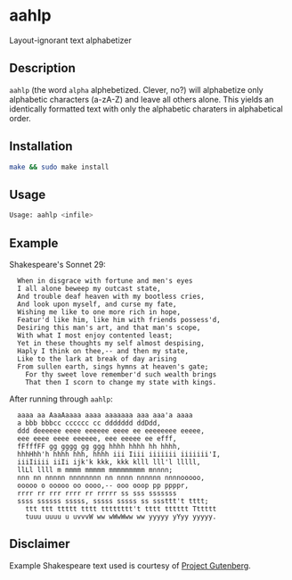 # aahlp

Layout-ignorant text alphabetizer

## Description

`aahlp` (the word `alpha` alphebetized. Clever, no?) will alphabetize only alphabetic characters (a-zA-Z) and leave all others alone. This yields an identically formatted text with only the alphabetic charaters in alphabetical order.

## Installation

```bash
make && sudo make install
```

## Usage

```bash
Usage: aahlp <infile>
```

## Example

Shakespeare's Sonnet 29:

```
  When in disgrace with fortune and men's eyes
  I all alone beweep my outcast state,
  And trouble deaf heaven with my bootless cries,
  And look upon myself, and curse my fate,
  Wishing me like to one more rich in hope,
  Featur'd like him, like him with friends possess'd,
  Desiring this man's art, and that man's scope,
  With what I most enjoy contented least;
  Yet in these thoughts my self almost despising,
  Haply I think on thee,-- and then my state,
  Like to the lark at break of day arising
  From sullen earth, sings hymns at heaven's gate;
	For thy sweet love remember'd such wealth brings
	That then I scorn to change my state with kings.
```

After running through `aahlp`:

```
  aaaa aa AaaAaaaa aaaa aaaaaaa aaa aaa'a aaaa
  a bbb bbbcc cccccc cc ddddddd ddDdd,
  ddd deeeeee eeee eeeeee eeee ee eeeeeeee eeeee,
  eee eeee eeee eeeeee, eee eeeee ee efff,
  fFfffFF gg gggg gg ggg hhhh hhhh hh hhhh,
  hhhHhh'h hhhh hhh, hhhh iii Iiii iiiiiii iiiiiii'I,
  iiiIiiii iiIi ijk'k kkk, kkk klll lll'l lllll,
  llLl llll m mmmm mmmmm mmmmmmmmm mnnnn;
  nnn nn nnnnn nnnnnnnn nn nnnn nnnnnn nnnnooooo,
  ooooo o ooooo oo oooo,-- ooo ooop pp ppppr,
  rrrr rr rrr rrrr rr rrrrr ss sss sssssss
  ssss ssssss sssss, sssss sssss ss sssttt't tttt;
	ttt ttt ttttt tttt tttttttt't tttt tttttt Tttttt
	tuuu uuuu u uvvvW ww wWwWww ww yyyyy yYyy yyyyy.
```

## Disclaimer

Example Shakespeare text used is courtesy of [Project Gutenberg](http://www.gutenberg.org/).
